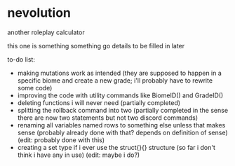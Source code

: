 # nevolution
another roleplay calculator

this one is something something go details to be filled in later

to-do list:
- making mutations work as intended (they are supposed to happen in a specific biome and create a new grade; i'll probably have to rewrite some code)
- improving the code with utility commands like BiomeID() and GradeID()
- deleting functions i will never need (partially completed)
- splitting the rollback command into two (partially completed in the sense there are now two statements but not two discord commands) 
- renaming all variables named rows to something else unless that makes sense (probably already done with that? depends on definition of sense) (edit: probably done with this)
- creating a set type if i ever use the struct{}{} structure (so far i don't think i have any in use) (edit: maybe i do?)